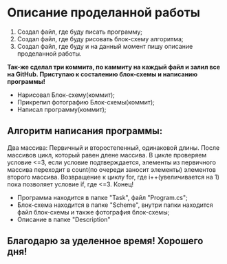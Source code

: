 # Описание проделанной работы

1. Создал файл, где буду писать программу;
2. Создал файл, где буду рисовать блок-схему алгоритма;
3. Создал файл, где буду и на данный момент пишу описание проделанной работы.

**Так-же сделал три коммита, по каммиту на каждый файл и залил все на GitHub. Приступаю к состалению блок-схемы и написанию программы!**

* Нарисовал Блок-схему(коммит);
* Прикрепил фотографию Блок-схемы(коммит);
* Написал программу(коммит);

## Алгоритм написания программы:

Два массива: Первичный и второстепенный, одинаковой длины. После массивов цикл, который равен длене массива. В цикле проверяем условие <=3, если условие подтверждается, элементы из первичного массива переходит в count(по очереди заносит элементы) элементов второго массива. Возвращение к циклу for, где i++(увеличивается на 1) пока позволяет условие if, где <=3. Конец!

* Программа находится в папке "Task", файл "Program.cs";
* Блок-схема находится в папке "Scheme", внутри папки находится файл блок-схемы и также фотография блок-схемы;
* Описание в папке "Description"



## Благодарю за уделенное время! Хорошего дня!





